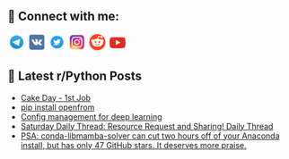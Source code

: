 ## 🔎 Connect with me:
[<img src="https://github.com/bullbesh/bullbesh/blob/main/images/Telegram.png" width="32" height="32" />](https://t.me/bullbesh)
[<img src="https://github.com/bullbesh/bullbesh/blob/main/images/VK.png" width="32" height="32" />](https://vk.com/bullbesh)
[<img src="https://github.com/bullbesh/bullbesh/blob/main/images/Twitter.png" width="32" height="32" />](https://twitter.com/bullbesh1)
[<img src="https://github.com/bullbesh/bullbesh/blob/main/images/Instagram.png" width="32" height="32" />](https://www.instagram.com/bullbesh)
[<img src="https://github.com/bullbesh/bullbesh/blob/main/images/Reddit.png" width="32" height="32" />](https://www.reddit.com/user/bullbesh)
[<img src="https://github.com/bullbesh/bullbesh/blob/main/images/YouTube.png" width="32" height="32" />](https://www.youtube.com/channel/UCtfjRs6uzgq5mfm8S06WTcg)

## 📕 Latest r/Python Posts
<!-- BLOG-POST-LIST:START -->
- [Cake Day - 1st Job](https://www.reddit.com/r/Python/comments/11o91ik/cake_day_1st_job/)
- [pip install openfrom](https://www.reddit.com/r/Python/comments/11o5rvs/pip_install_openfrom/)
- [Config management for deep learning](https://www.reddit.com/r/Python/comments/11o5a6m/config_management_for_deep_learning/)
- [Saturday Daily Thread: Resource Request and Sharing! Daily Thread](https://www.reddit.com/r/Python/comments/11o54ib/saturday_daily_thread_resource_request_and/)
- [PSA: conda-libmamba-solver can cut two hours off of your Anaconda install, but has only 47 GitHub stars. It deserves more praise.](https://www.reddit.com/r/Python/comments/11o3n76/psa_condalibmambasolver_can_cut_two_hours_off_of/)
<!-- BLOG-POST-LIST:END -->
